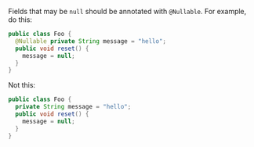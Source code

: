
Fields that may be `null` should be annotated with `@Nullable`. For example, do
this:

```java
public class Foo {
  @Nullable private String message = "hello";
  public void reset() {
    message = null;
  }
}
```

Not this:

```java
public class Foo {
  private String message = "hello";
  public void reset() {
    message = null;
  }
}
```
